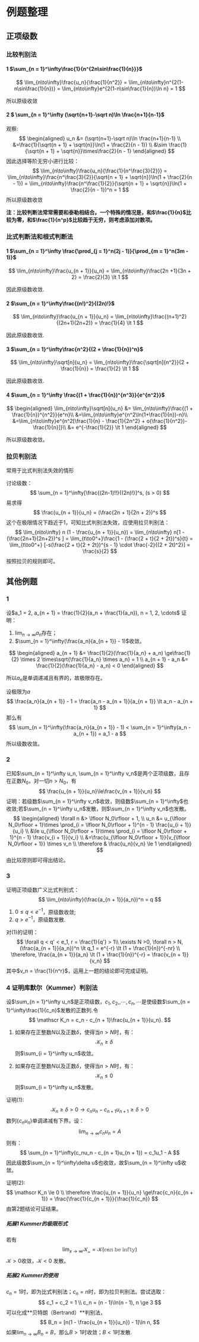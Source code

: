 # 例题整理

## 正项级数

### 比较判别法

#### 1 $\sum_{n = 1}^\infty\frac{1}{n^{2n\sin\frac{1}{n}}}$

$$
\lim_{n\to\infty}\frac{u_n}{\frac{1}{n^2}} = \lim_{n\to\infty}n^{2(1-n\sin\frac{1}{n})} = \lim_{n\to\infty}e^{2(1-n\sin\frac{1}{n})\ln n} = 1
$$

所以原级收敛

#### 2 $ \sum_{n = 1}^\infty (\sqrt{n+1}-\sqrt n)\ln \frac{n+1}{n-1}$

观察:
$$
\begin{aligned}
u_n &= (\sqrt{n+1}-\sqrt n)\ln \frac{n+1}{n-1} \\
&=\frac{1}{\sqrt{n + 1} + \sqrt{n}}\ln(1 + \frac{2}{n - 1}) \\
&\sim  \frac{1}{\sqrt{n + 1} + \sqrt{n}}\times\frac{2}{n - 1}
\end{aligned}
$$
因此选择等阶无穷小进行比较：
$$
\lim_{n\to\infty}\frac{u_n}{\frac{1}{n^\frac{3}{2}}} = \lim_{n\to\infty}\frac{n^\frac{3}{2}}{\sqrt{n + 1} + \sqrt{n}}\ln(1 + \frac{2}{n - 1}) = \lim_{n\to\infty}\frac{n^\frac{1}{2}}{\sqrt{n + 1} + \sqrt{n}}\ln(1 + \frac{2}{n - 1})^n = 1
$$
所以原级数收敛

**注：比较判断法常常需要和泰勒相结合。一个特殊的情况是，和$\frac{1}{n}$比较为零，和$\frac{1}{n^p}$比较趋于无穷，则考虑添加对数项。**

### 比式判断法和根式判断法

#### 1 $\sum_{n = 1}^\infty \frac{\prod_{j = 1}^n(2j - 1)}{\prod_{m = 1}^n(3m - 1)}$ 

$$
\lim_{n\to\infty}\frac{u_{n + 1}}{u_n} = \lim_{n\to\infty}\frac{2n +1}{3n + 2} = \frac{2}{3} \lt 1
$$

因此原级数收敛.

#### 2 $\sum_{n = 1}^\infty\frac{(n!)^2}{(2n)!}$

$$
\lim_{n\to\infty}\frac{u_{n + 1}}{u_n} = \lim_{n\to\infty}\frac{(n+1)^2}{(2n+1)(2n+2)} = \frac{1}{4} \lt 1
$$

因此原级数收敛.

#### 3 $\sum_{n = 1}^\infty\frac{n^2}{(2 + \frac{1}{n})^n}$

$$
\lim_{n\to\infty}\sqrt[n]{u_n} = \lim_{n\to\infty}\frac{\sqrt[n]{n^2}}{2 + \frac{1}{n}} = \frac{1}{2} \lt 1
$$

因此原级数收敛.

#### 4 $\sum_{n = 1}^\infty \frac{(1 + \frac{1}{n})^{n^3}}{e^{n^2}}$

$$
\begin{aligned}
\lim_{n\to\infty}\sqrt[n]{u_n} &= \lim_{n\to\infty}\frac{(1 + \frac{1}{n})^{n^2}}{e^n}\\
&=\lim_{n\to\infty}e^{n^2\ln(1+\frac{1}{n})-n}\\
&=\lim_{n\to\infty}e^{n^2[\frac{1}{n} - \frac{1}{2n^2} + o(\frac{1}{n^2})-\frac{1}{n}]}\\
&= e^{-\frac{1}{2}} \lt 1
\end{aligned}
$$

所以原级数收敛。

### 拉贝判别法

常用于比式判别法失效的情形

讨论级数：
$$
\sum_{n = 1}^\infty[\frac{(2n-1)!!}{(2n)!}]^s, (s > 0)
$$
易求得
$$
\frac{u_{n + 1}}{u_n} = (\frac{2n + 1}{2n + 2})^s
$$
这个在极限情况下趋近于$1$，可知比式判别法失效，应使用拉贝判别法：
$$
\lim_{n\to\infty} n (1 - \frac{u_{n + 1}}{u_n}) = \lim_{n\to\infty} n[1 - (\frac{2n+1}{2n+2})^s ] = \lim_{t\to0^+}\frac{1 - (\frac{2 + t}{2 + 2t})^s}{t} = \lim_{t\to0^+} [-s(\frac{2 + t}{2 + 2t})^{s - 1} \cdot \frac{-2}{(2 + 2t)^2}] = \frac{s}{2}
$$
按照拉贝的规则即可。

## 其他例题

### 1

设$a_1 = 2, a_{n + 1} = \frac{1}{2}(a_n + \frac{1}{a_n}), n = 1, 2, \cdots$ 证明：

1. $\lim_{n\to\infty}a_n$存在；
2. $\sum_{n = 1}^\infty(\frac{a_n}{a_{n + 1}} - 1)$收敛。

$$
\begin{aligned}
a_{n + 1} &= \frac{1}{2}(\frac{1}{a_n} + a_n) \ge\frac{1}{2} \times 2 \times\sqrt{\frac{1}{a_n} \times a_n} = 1 \\
a_{n + 1} - a_n &= \frac{1}{2}(\frac{1}{a_n} - a_n) < 0
\end{aligned}
$$

所以$a_n$是单调递减且有界的，故极限存在。

设极限为$a$
$$
\frac{a_n}{a_{n + 1}} - 1 = \frac{a_n - a_{n + 1}}{a_{n + 1}} \lt a_n - a_{n + 1}
$$
那么有
$$
\sum_{n = 1}^\infty(\frac{a_n}{a_{n + 1}} - 1) < \sum_{n = 1}^\infty(a_n - a_{n + 1}) = a_1 - a
$$
所以级数收敛。

### 2

已知$\sum_{n = 1}^\infty u_n, \sum_{n = 1}^\infty v_n$是两个正项级数，且存在正数$N_0$，对一切$n > N_0$，有
$$
\frac{u_{n + 1}}{u_n}\le\frac{v_{n + 1}}{v_n}
$$
证明：若级数$\sum_{n = 1}^\infty v_n$收敛，则级数$\sum_{n = 1}^\infty$也收敛;若$\sum_{n = 1}^\infty u_n$发散，则$\sum_{n = 1}^\infty v_n$也发散。
$$
\begin{aligned}
\forall n &> \lfloor N_0\rfloor + 1, \\
u_n &= u_{\lfloor N_0\rfloor + 1}\times \prod_{i = \lfloor N_0\rfloor + 1}^{n - 1} \frac{u_{i + 1}}{u_i} \\
&\le u_{\lfloor N_0\rfloor + 1}\times \prod_{i = \lfloor N_0\rfloor + 1}^{n - 1} \frac{v_{i + 1}}{v_i} \\
&=\frac{u_{\lfloor N_0\rfloor + 1}}{v_{\lfloor N_0\rfloor + 1}} \times v_n \\
\therefore & \frac{u_n}{v_n} \le 1
\end{aligned}
$$
由比较原则即可得出结论。

### 3

证明正项级数广义比式判别式：
$$
\lim_{n\to\infty}(\frac{a_{n + 1}}{a_n})^n = q
$$

1. $0\le q\lt e^{-1}$，原级数收敛;
2. $q\gt e^{-1}$，原级数发散.

对$(1)$的证明：
$$
\forall q < q' < e_1, r = \frac{1}{q'} > 1\\
\exists N >0, \forall n > N, (\frac{a_{n + 1}}{a_n})^n \lt q_1 = e^{-r} \lt (1 + \frac{1}{n})^{-nr} \\
\therefore, \frac{a_{n + 1}}{a_n} \lt (1 + \frac{1}{n})^{-r} = \frac{v_{n + 1}}{v_n}
$$
其中$v_n = \frac{1}{n^r}$，运用上一题的结论即可完成证明。

### 4 证明库默尔（Kummer）判别法

设$\sum_{n = 1}^\infty u_n$是正项级数，$c_1, c_2, ,\cdots,c_n,\cdots$是使级数$\sum_{n = 1}^\infty\frac{1}{c_n}$发散的正数列.令
$$
\mathscr K_n = c_n - c_{n + 1}\frac{u_{n + 1}}{u_n}.
$$

1. 如果存在正整数$N$以及正数$\delta$，使得当$n > N$时，有：
   $$
   \mathscr K_n \ge \delta
   $$
   则$\sum_{i = 1}^\infty u_n$收敛。

2. 如果存在正整数$N$以及正数$\delta$，使得当$n > N$时，有：
   $$
   \mathscr K_n \le 0
   $$
   则$\sum_{i = 1}^\infty u_n$发散。

证明$(1)$:
$$
\mathscr K_n \ge \delta > 0 \to c_nu_n - c_{n + 1}u_{n + 1} \ge \delta> 0
$$
数列$\{c_nu_n\}$单调递减有下界。设：
$$
\lim_{n\to\infty}c_nu_n = A
$$
则有：
$$
\sum_{n = 1}^\infty(c_nu_n - c_{n + 1}u_{n + 1}) = c_1u_1 - A
$$
因此级数$\sum_{n = 1}^\infty\delta u$也收敛，故$\sum_{n = 1}^\infty u$收敛。

证明$(2)$:
$$
\mathscr K_n \le 0 \\
\therefore \frac{u_{n + 1}}{u_n} \ge\frac{c_n}{c_{n + 1}} = \frac{\frac{1}{c_{n + 1}}}{\frac{1}{c_n}}
$$
由第$2$题结论可证结果。

##### 拓展1 Kummer的极限形式

若有
$$
\lim_{x\to\infty}\mathscr{K_n} = \mathscr K(\mathbb{can\ be\ infty})
$$
$\mathscr K >0$收敛，$\mathscr K < 0$ 发散。

##### 拓展2 Kummer的使用

$c_n = 1$时，即为比式判别法；$c_n = n$时，即为拉贝判别法。尝试选取：
$$
c_1 = c_2 = 1 \\
c_n = (n - 1)\ln(n - 1), n \ge 3
$$
可以化成**贝特朗（Bertrand）**判别法，
$$
B_n = [n(1 - \frac{u_{n + 1}}{u_n}) - 1]\ln n,
$$
如果$\lim_{n\to\infty} B_n = B$，那么$B > 1$时收敛；$B < 1$时发散.

